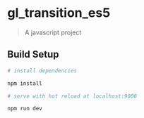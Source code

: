 # gl_transition_es5

> A javascript project

## Build Setup

``` bash
# install dependencies

npm install

# serve with hot reload at localhost:9000

npm run dev


